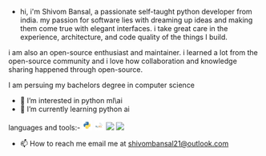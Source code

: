 - hi, i'm Shivom Bansal, a passionate self-taught python developer from india. my passion for software lies with dreaming up ideas and making them come true with elegant interfaces. i take great care in the experience, architecture, and code quality of the things I build.

i am also an open-source enthusiast and maintainer. i learned a lot from the open-source community and i love how collaboration and knowledge sharing happened through open-source.

I am persuing my bachelors degree in computer science 

- 👀 I’m interested in python ml\ai
- 🌱 I’m currently learning python ai

languages and tools:-
<code><img height="20" src="https://raw.githubusercontent.com/github/explore/80688e429a7d4ef2fca1e82350fe8e3517d3494d/topics/python/python.png"></code>
<code><img height="20" src="https://raw.githubusercontent.com/github/explore/80688e429a7d4ef2fca1e82350fe8e3517d3494d/topics/mysql/mysql.png"></code>
<code><img height="20" src="https://w7.pngwing.com/pngs/159/366/png-transparent-django-python-computer-icons-logo-python-text-label-rectangle-thumbnail.png"></code>
<code><img height="20" src="https://upload.wikimedia.org/wikipedia/commons/thumb/3/31/NumPy_logo_2020.svg/1200px-NumPy_logo_2020.svg.png"></code>


- 📫 How to reach me email me at shivombansal21@outlook.com


<!---
shivombansal/shivombansal is a ✨ special ✨ repository because its `README.md` (this file) appears on your GitHub profile.
You can click the Preview link to take a look at your changes.
--->
